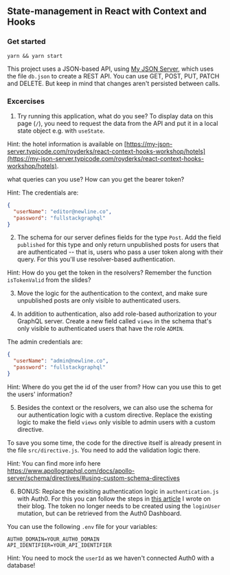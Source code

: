 ## State-management in React with Context and Hooks

### Get started

```
yarn && yarn start
```

This project uses a JSON-based API, using [My JSON Server](https://my-json-server.typicode.com/), which uses the file `db.json` to create a REST API. You can use GET, POST, PUT, PATCH and DELETE. But keep in mind that changes aren't persisted between calls.

### Excercises

1. Try running this application, what do you see? To display data on this page (`/`), you need to request the data from the API and put it in a local state object e.g. with `useState`.

Hint: the hotel information is available on [https://my-json-server.typicode.com/royderks/react-context-hooks-workshop/hotels](https://my-json-server.typicode.com/royderks/react-context-hooks-workshop/hotels).















what queries can you use? How can you get the bearer token?

Hint: The credentials are:

```json
{
  "userName": "editor@newline.co",
  "password": "fullstackgraphql"
}
```

2. The schema for our server defines fields for the type `Post`. Add the field `published` for this type and only return unpublished posts for users that are authenticated -- that is, users who pass a user token along with their query. For this you'll use resolver-based authentication.

Hint: How do you get the token in the resolvers? Remember the function `isTokenValid` from the slides?

3. Move the logic for the authentication to the context, and make sure unpublished posts are only visible to authenticated users.

4. In addition to authentication, also add role-based authorization to your GraphQL server. Create a new field called `views` in the schema that's only visible to authenticated users that have the role `ADMIN`.

The admin credentials are:

```json
{
  "userName": "admin@newline.co",
  "password": "fullstackgraphql"
}
```

Hint: Where do you get the id of the user from? How can you use this to get the users' information?

5. Besides the context or the resolvers, we can also use the schema for our authentication logic with a custom directive. Replace the existing logic to make the field `views` only visible to admin users with a custom directive.

To save you some time, the code for the directive itself is already present in the file `src/directive.js`. You need to add the validation logic there.

Hint: You can find more info here https://www.apollographql.com/docs/apollo-server/schema/directives/#using-custom-schema-directives

6. BONUS: Replace the exisiting authentication logic in `authentication.js` with Auth0. For this you can follow the steps in [this article](https://auth0.com/blog/build-and-secure-a-graphql-server-with-node-js/#Securing-a-GraphQL-Server-with-Auth0) I wrote on their blog. The token no longer needs to be created using the `loginUser` mutation, but can be retrieved from the Auth0 Dashboard.

You can use the following `.env` file for your variables:

```
AUTH0_DOMAIN=YOUR_AUTH0_DOMAIN
API_IDENTIFIER=YOUR_API_IDENTIFIER
```

Hint: You need to mock the `userId` as we haven't connected Auth0 with a database!